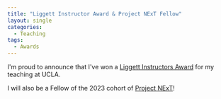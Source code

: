 ```yaml
---
title: "Liggett Instructor Award & Project NExT Fellow"
layout: single
categories:
  - Teaching
tags:
  - Awards
---
```


I'm proud to announce that I've won a [Liggett Instructors Award](https://ww3.math.ucla.edu/departmental-awards/) for my teaching at UCLA.

I will also be a Fellow of the 2023 cohort of [Project NExT](https://www.maa.org/programs-and-communities/professional-development/project-next)!

<!--end_excerpt-->